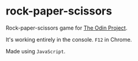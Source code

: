 # rock-paper-scissors
Rock-paper-scissors game for [The Odin Project](https://theodinproject.com/).

It's working entirely in the console. `F12` in Chrome.

Made using `JavaScript`.
